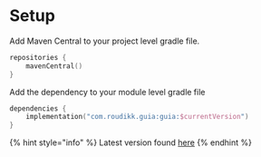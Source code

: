 # Setup

Add Maven Central to your project level gradle file.

```kotlin
repositories {
    mavenCentral()
}
```

Add the dependency to your module level gradle file

```kotlin
dependencies {
    implementation("com.roudikk.guia:guia:$currentVersion")
}
```

{% hint style="info" %}
Latest version found [here](https://github.com/roudikk/guia/releases)
{% endhint %}
